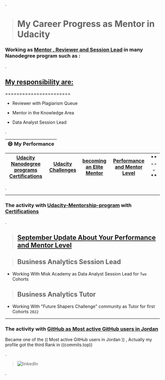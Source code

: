 .

> # My Career Progress as Mentor in Udacity 



### Working as [Mentor , Reviewer and Session Lead](https://www.udacity.com/blog/2021/12/never-stop-being-a-student-with-session-lead-nancy-al-aswad.html) in  many Nanodegree program such as : 





.



## **[My responsibility are:](https://www.linkedin.com/posts/ambika-sarin-055a7b155_never-stop-being-a-student-with-session-lead-activity-6875151444102787072-LP5e)**




=======================



- Reviewer with  Plagiarism Queue

- Mentor in the Knowledge Area 

- Data Analyst Session Lead






.


| **😄 My  Performance**|
 | ------------ | 
 
| **[Udacity Nanodegree programs Certifications](https://github.com/nancyalaswad90/Udacity-Nanodegree-Certifications)** | **[Udacity Challenges ](https://github.com/nancyalaswad90/Udacity-Nanodegree-Certifications)** | **[becoming an Elite Mentor](https://github.com/nancyalaswad90/Medical-Laboratory/blob/main/README.md)** |**[Performance and Mentor Level](https://github.com/nancyalaswad90/Performance-and-Mentor-Level/blob/main/README.md)** |** ---**
|------------ |------------ | ------------ | ------------ |------------ |




.




--------------------------
### The activity with  [Udacity-Mentorship-program](https://github.com/nancyalaswad90/Udacity-Mentorship-program) with  [Certifications](https://graduation.udacity.com/confirm/N9Q3HHTU)
.





> ## [September Update About Your Performance and Mentor Level](https://mail.google.com/mail/u/0/?tab=rm&ogbl#label/Udacity/FMfcgzGlkFqXsdqSzchmJvfmlpXFMLkC)




> ## Business Analytics Session Lead

-  Working With Misk Academy  as  Data Analyst Session Lead for `Two` Cohorts 



> ## Business  Analytics Tutor


-  Working With  "Future Shapers Challenge" community  as  Tutor  for first Cohorts `2022`





-----------------------------------------------



### The activity with  [GitHub  as Most active GitHub users in Jordan ](https://commits.top/jordan.html)



Became one of the (( Most active GitHub users in Jordan ))  , Actually my profile got the third Rank in ((commits.top))


.


> ![linkedIn](https://user-images.githubusercontent.com/36210723/157585573-0aa4a819-091a-4167-9cba-218895ddc7e2.png)

.

